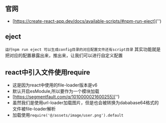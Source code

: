 ## 官网
* [https://create-react-app.dev/docs/available-scripts/#npm-run-eject]('')


## eject
`运行npm run eject 可以生成config目录的对应配置文件还有script目录`
其实功能就是把对应的配置暴露出来，推出来，让我们可以进行自定义配置

## react中引入文件使用require
* 这是因为react中使用的file-loader版本是v6
* 默认开启esModule,所以要作为一个模块加载
* [https://segmentfault.com/q/1010000021600255]('')
* 虽然我们是使用url-loader加载图片，但是也会被转换为dababase64格式的文件被file-loader解析
* 加载使用`require('@/assets/image/user.png').default`
